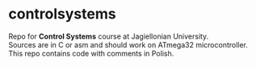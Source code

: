 controlsystems
==============

Repo for <b>Control Systems</b> course at Jagiellonian University. <br>
Sources are in C or asm and should work on ATmega32 microcontroller.
This repo contains code with comments in Polish.
